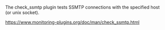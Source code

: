 The check_ssmtp plugin tests SSMTP connections with the specified host (or unix socket).

   
https://www.monitoring-plugins.org/doc/man/check_ssmtp.html
